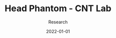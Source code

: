 ---
title: Head Phantom - CNT Lab
subtitle: Research
layout: default
modal-id: 6
date: 2022-01-01
img:
thumbnail: cntlab-thumbnail.png
alt:
project-date: January - March 2022
organisation: <a href=https://www.clinical-neurotechnology.com/>CNT Lab</a>
category: Research
description: I began work for the development of a 3D-printed head phantom for improving the understanding of forward models of brain activity, and the effects of non-invasive stimulation on brain activity. This highly practical project involved a combination of prototyping 3D prints, electrical engineering, and electrophysiological research.
---